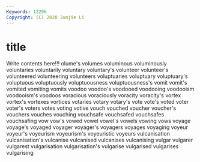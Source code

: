 ```yaml
---
Keywords: 12296
Copyright: (C) 2020 Junjie Li
---
```


# title

Write contents here!!!
olume's 
volumes 
voluminous 
voluminously 
voluntaries 
voluntarily 
voluntary 
voluntary's 
volunteer 
volunteer's
volunteered 
volunteering 
volunteers 
voluptuaries 
voluptuary 
voluptuary's 
voluptuous 
voluptuously 
voluptuousness 
voluptuousness's
vomit 
vomit's 
vomited 
vomiting 
vomits 
voodoo 
voodoo's 
voodooed 
voodooing 
voodooism
voodooism's 
voodoos 
voracious 
voraciously 
voracity 
voracity's 
vortex 
vortex's 
vortexes 
vortices
votaries 
votary 
votary's 
vote 
vote's 
voted 
voter 
voter's 
voters 
votes
voting 
votive 
vouch 
vouched 
voucher 
voucher's 
vouchers 
vouches 
vouching 
vouchsafe
vouchsafed 
vouchsafes 
vouchsafing 
vow 
vow's 
vowed 
vowel 
vowel's 
vowels 
vowing
vows 
voyage 
voyage's 
voyaged 
voyager 
voyager's 
voyagers 
voyages 
voyaging 
voyeur
voyeur's 
voyeurism 
voyeurism's 
voyeuristic 
voyeurs 
vulcanisation 
vulcanisation's 
vulcanise 
vulcanised 
vulcanises
vulcanising 
vulgar 
vulgarer 
vulgarest 
vulgarisation 
vulgarisation's 
vulgarise 
vulgarised 
vulgarises 
vulgarising
